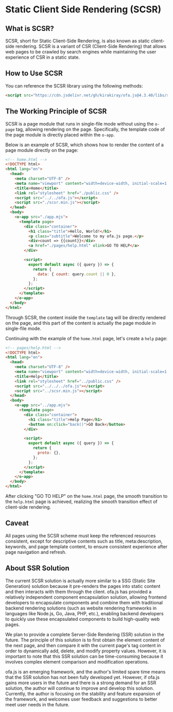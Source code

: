# Static Client Side Rendering (SCSR)

## What is SCSR?

SCSR, short for Static Client-Side Rendering, is also known as static client-side rendering. SCSR is a variant of CSR (Client-Side Rendering) that allows web pages to be crawled by search engines while maintaining the user experience of CSR in a static state.

## How to Use SCSR

You can reference the SCSR library using the following methods: 

```html
<script src="https://cdn.jsdelivr.net/gh/kirakiray/ofa.js@4.3.40/libs/scsr/dist/scsr.min.js"></script>
```

## The Working Principle of SCSR

SCSR is a page module that runs in single-file mode without using the `o-page` tag, allowing rendering on the page. Specifically, the template code of the page module is directly placed within the `o-app`.

Below is an example of SCSR, which shows how to render the content of a page module directly on the page:

```html
<!-- home.html -->
<!DOCTYPE html>
<html lang="en">
  <head>
    <meta charset="UTF-8" />
    <meta name="viewport" content="width=device-width, initial-scale=1.0" />
    <title>Home</title>
    <link rel="stylesheet" href="./public.css" />
    <script src="../../ofa.js"></script>
    <script src="./scsr.min.js"></script>
  </head>
  <body>
    <o-app src="./app.mjs">
      <template page>
        <div class="container">
          <h1 class="title">Hello, World!</h1>
          <p class="subtitle">Welcome to my ofa.js page.</p>
          <div>count => {{count}}</div>
          <a href="./pages/help.html" olink>GO TO HELP</a>
        </div>

        <script>
          export default async ({ query }) => {
            return {
              data: { count: query.count || 0 },
            };
          };
        </script>
      </template>
    </o-app>
  </body>
</html>
```

Through SCSR, the content inside the `template` tag will be directly rendered on the page, and this part of the content is actually the page module in single-file mode.

Continuing with the example of the `home.html` page, let's create a `help` page:

```html
<!-- pages/help.html -->
<!DOCTYPE html>
<html lang="en">
  <head>
    <meta charset="UTF-8" />
    <meta name="viewport" content="width=device-width, initial-scale=1.0" />
    <title>Help</title>
    <link rel="stylesheet" href="../public.css" />
    <script src="../../../ofa.js"></script>
    <script src="../scsr.min.js"></script>
  </head>
  <body>
    <o-app src="../app.mjs">
      <template page>
        <div class="container">
          <h1 class="title">Help Page</h1>
          <button on:click="back()">GO Back</button>
        </div>

        <script>
          export default async ({ query }) => {
            return {
              proto: {},
            };
          };
        </script>
      </template>
    </o-app>
  </body>
</html>

```

After clicking "GO TO HELP" on the `home.html` page, the smooth transition to the `help.html` page is achieved, realizing the smooth transition effect of client-side rendering.

## Caveat

All pages using the SCSR scheme must keep the referenced resources consistent, except for descriptive contents such as title, meta:description, keywords, and page template content, to ensure consistent experience after page navigation and refresh.

## About SSR Solution

The current SCSR solution is actually more similar to a SSG (Static Site Generation) solution because it pre-renders the pages into static content and then interacts with them through the client. ofa.js has provided a relatively independent component encapsulation solution, allowing frontend developers to encapsulate components and combine them with traditional backend rendering solutions (such as website rendering frameworks in languages like Node.js, Go, Java, PHP, etc.), enabling backend developers to quickly use these encapsulated components to build high-quality web pages.

We plan to provide a complete Server-Side Rendering (SSR) solution in the future. The principle of this solution is to first obtain the element content of the next page, and then compare it with the current page's tag content in order to dynamically add, delete, and modify property values. However, it is important to note that this SSR solution can be time-consuming because it involves complex element comparison and modification operations.

ofa.js is an emerging framework, and the author's limited spare time means that the SSR solution has not been fully developed yet. However, if ofa.js gains more users in the future and there is a strong demand for an SSR solution, the author will continue to improve and develop this solution. Currently, the author is focusing on the stability and feature expansion of the framework, and welcomes user feedback and suggestions to better meet user needs in the future.